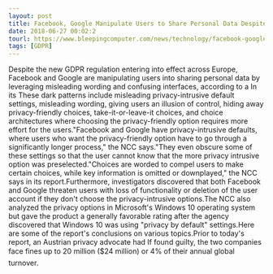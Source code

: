 ```yaml
---
layout: post
title: Facebook, Google Manipulate Users to Share Personal Data Despite GDPR
date: 2018-06-27 00:02:2
tourl: https://www.bleepingcomputer.com/news/technology/facebook-google-manipulate-users-to-share-personal-data-despite-gdpr/
tags: [GDPR]
---
```

Despite the new GDPR regulation entering into effect across Europe, Facebook and Google are manipulating users into sharing personal data by leveraging misleading wording and confusing interfaces, according to a In its These dark patterns include misleading privacy-intrusive default settings, misleading wording, giving users an illusion of control, hiding away privacy-friendly choices, take-it-or-leave-it choices, and choice architectures where choosing the privacy-friendly option requires more effort for the users."Facebook and Google have privacy-intrusive defaults, where users who want the privacy-friendly option have to go through a significantly longer process," the NCC says."They even obscure some of these settings so that the user cannot know that the more privacy intrusive option was preselected."Choices are worded to compel users to make certain choices, while key information is omitted or downplayed," the NCC says in its report.Furthermore, investigators discovered that both Facebook and Google threaten users with loss of functionality or deletion of the user account if they don't choose the privacy-intrusive options.The NCC also analyzed the privacy options in Microsoft's Windows 10 operating system but gave the product a generally favorable rating after the agency discovered that Windows 10 was using "privacy by default" settings.Here are some of the report's conclusions on various topics.Prior to today's report, an Austrian privacy advocate had If found guilty, the two companies face fines up to 20 million ($24 million) or 4% of their annual global turnover.